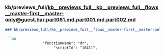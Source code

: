### kb/previews_full/kb__previews_full__kb__previews_full__flows__master-first__master-only@guest.har.part061.md.part001.md.part002.md

```md
### kb/previews_full/kb__previews_full__flows__master-first__master-only@guest.har.part061.md.part001.md (part 002)

```md
                 "functionName": "dr",
                      "scriptId": "10411",
           
```

```

```
